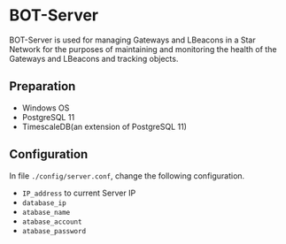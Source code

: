 # BOT-Server

BOT-Server is used for managing Gateways and LBeacons in a Star Network for the purposes of maintaining and monitoring the health of the Gateways and LBeacons and tracking objects.

## Preparation
* Windows OS
* PostgreSQL 11
* TimescaleDB(an extension of PostgreSQL 11)

## Configuration
In file `./config/server.conf`, change the following configuration.
* `IP_address` to current Server IP
* `database_ip`
* `atabase_name`
* `atabase_account`
* `atabase_password`
